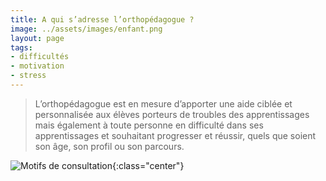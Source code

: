```yaml
---
title: A qui s’adresse l’orthopédagogue ?
image: ../assets/images/enfant.png
layout: page
tags:
- difficultés
- motivation
- stress
---
```


>L’orthopédagogue est en mesure d’apporter une aide ciblée et personnalisée aux élèves porteurs de troubles des apprentissages mais également à toute personne en difficulté dans ses apprentissages et souhaitant progresser et réussir, quels que soient son âge, son profil ou son parcours.

![Motifs de consultation](../assets/images/motifs_consultation.png){:class="center"}
